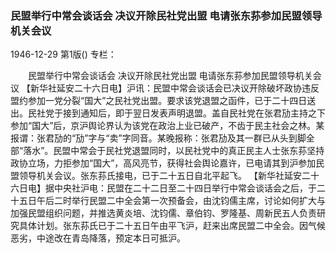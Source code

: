 ### 民盟举行中常会谈话会  决议开除民社党出盟  电请张东荪参加民盟领导机关会议

1946-12-29
第1版()
专栏：

　　民盟举行中常会谈话会
    决议开除民社党出盟
    电请张东荪参加民盟领导机关会议
    【新华社延安二十六日电】沪讯：民盟中常会谈话会已决议开除破坏政协违反盟约参加一党分裂“国大”之民社党出盟。要求该党退盟之函件，已于二十四日送出。民社党于接到通知后，即于翌日发表声明退盟。盖自民社党在张君劢主持之下参加“国大”后，京沪舆论界认为该党在政治上业已破产，不齿于民主社会之林。某报谓：张君劢的“劢”字与“卖”字同音。某晚报称：张君劢及其一群已从头到脚全部“落水”。民盟中常会于民社党退盟同时，以民社党中的真正民主人士张东荪坚持政协立场，力拒参加“国大”，高风亮节，获得社会舆论嘉许，已电请其到沪参加民盟领导机关会议。张东荪氏接电，已于二十五日自北平起飞。
    【新华社延安二十六日电】据中央社沪电：民盟在二十二日至二十四日举行中常会谈话会之后，于二十五日午后二时举行民盟二中全会第一次预备会，由沈钧儒主席，讨论如何扩大与加强民盟组织问题，并推选黄炎培、沈钧儒、章伯钧、罗隆基、周新民五人负责研究具体计划。张东荪氏已于二十五日午由平飞沪，赶来出席民盟二中全会。因气候恶劣，中途改在青岛降落，预定本日可抵沪。
